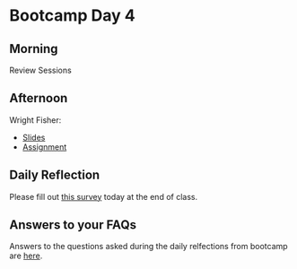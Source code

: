 # Bootcamp Day 4

## Morning

Review Sessions 


## Afternoon

Wright Fisher: 

* [Slides](https://livejohnshopkins-my.sharepoint.com/:b:/g/personal/abortvi2_jh_edu/EXQuBTC7CxtHsTcFo9cf8Z0BXfaZrE9g1N6ymWu9gWQ4TQ?e=jsy6gT)
* [Assignment](https://github.com/bxlab/cmdb-quantbio/blob/main/assignments/bootcamp/WF.md)

## Daily Reflection

Please fill out [this survey](https://forms.gle/JtFJ9qV6wumP2vPY6) today at the end of class. 

## Answers to your FAQs

Answers to the questions asked during the daily relfections from bootcamp are [here](../resources/references/reflection_questions_answered.html). 
